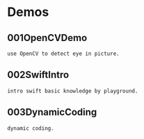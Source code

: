 # Demos

## 001OpenCVDemo
	use OpenCV to detect eye in picture.
	
## 002SwiftIntro
	intro swift basic knowledge by playground.

## 003DynamicCoding
	dynamic coding.

